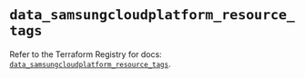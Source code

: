 # `data_samsungcloudplatform_resource_tags`

Refer to the Terraform Registry for docs: [`data_samsungcloudplatform_resource_tags`](https://registry.terraform.io/providers/samsungsdscloud/samsungcloudplatform/3.13.0/docs/data-sources/resource_tags).
